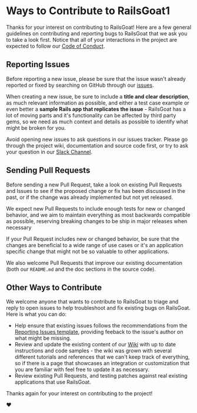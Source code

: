 # Ways to Contribute to RailsGoat1

Thanks for your interest on contributing to RailsGoat!
Here are a few general guidelines on contributing and reporting
bugs to RailsGoat that we ask you to take a look first.
Notice that all of your interactions in the project are
expected to follow our [Code of Conduct](./CODE_OF_CONDUCT.md).

## Reporting Issues

Before reporting a new issue, please be sure that the issue wasn't
already reported or fixed by searching on GitHub through our
[issues](https://github.com/OWASP/railsgoat/issues).

When creating a new issue, be sure to include a **title and clear description**,
as much relevant information as possible, and either a test case example or
even better a **sample Rails app that replicates the issue** -
RailsGoat has a lot of moving parts and it's functionality can be affected
by third party gems, so we need as much context and details as possible
to identify what might be broken for you.

Avoid opening new issues to ask questions in our issues tracker.
Please go through the project wiki, documentation and source code first,
or try to ask your question in our
[Slack Channel](https://owasp.slack.com/messages/C04THC44W).

## Sending Pull Requests

Before sending a new Pull Request, take a look on existing Pull Requests
and Issues to see if the proposed change or fix has been discussed in
the past, or if the change was already implemented but not yet released.

We expect new Pull Requests to include enough tests for new or changed
behavior, and we aim to maintain everything as most backwards compatible
as possible, reserving breaking changes to be ship in major releases
when necessary

If your Pull Request includes new or changed behavior, be sure that the
changes are beneficial to a wide range of use cases or it's an application
specific change that might not be so valuable to other applications.

We also welcome Pull Requests that improve our existing documentation
(both our `README.md` and the doc sections in the source code).

## Other Ways to Contribute

We welcome anyone that wants to contribute to RailsGoat to triage
and reply to open issues to help troubleshoot and fix existing bugs
on RailsGoat. Here is what you can do:

* Help ensure that existing issues follows the recommendations from the
[Reporting Issues template](./ISSUE_TEMPLATE.md),
providing feeback to the issue's author on what might be missing.
* Review and update the existing content of our
[Wiki](https://github.com/OWASP/railsgoat/wiki)
with up to date instructions and code samples - the wiki was grown
with several different tutorials and references that we can't keep
track of everything, so if there is a page that showcases an integration
or customization that you are familiar with feel free to update it
as necessary.
* Review existing Pull Requests, and testing patches against real
existing applications that use RailsGoat.

Thanks again for your interest on contributing to the project!

:heart:
